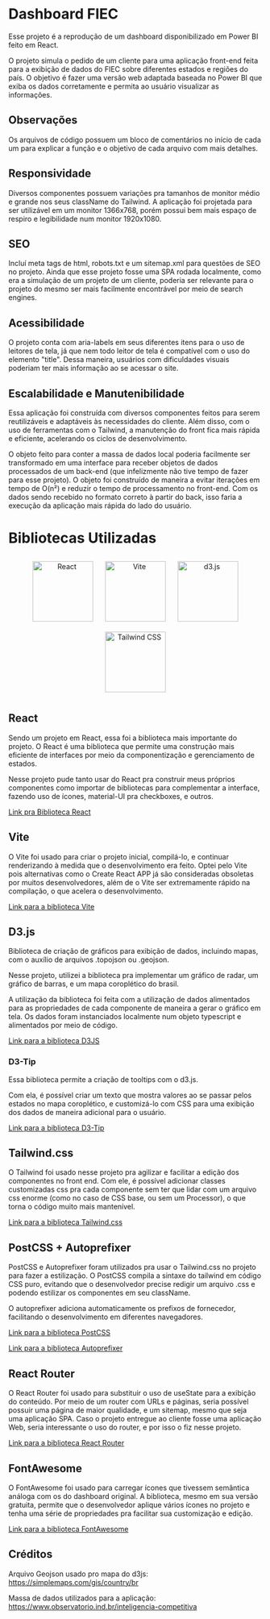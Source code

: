 # Dashboard FIEC 

Esse projeto é a reprodução de um dashboard disponibilizado em Power BI feito em React.

O projeto simula o pedido de um cliente para uma aplicação front-end feita para a exibição de dados do FIEC sobre diferentes estados e regiões do país. O objetivo é fazer uma versão web adaptada baseada no Power BI que exiba os dados corretamente e permita ao usuário visualizar as informações.

## Observações 
Os arquivos de código possuem um bloco de comentários no início de cada um para explicar a função e o objetivo de cada arquivo com mais detalhes.

## Responsividade 
Diversos componentes possuem variações pra tamanhos de monitor médio e grande nos seus className do Tailwind. A aplicação foi projetada para ser utilizável em um monitor 1366x768, porém possui bem mais espaço de respiro e legibilidade num monitor 1920x1080.

## SEO 
Incluí meta tags de html, robots.txt e um sitemap.xml para questões de SEO no projeto. Ainda que esse projeto fosse uma SPA rodada localmente, como era a simulação de um projeto de um cliente, poderia ser relevante para o projeto do mesmo ser mais facilmente encontrável por meio de search engines.

## Acessibilidade
O projeto conta com aria-labels em seus diferentes itens para o uso de leitores de tela, já que nem todo leitor de tela é compatível com o uso do elemento "title". Dessa maneira, usuários com dificuldades visuais poderiam ter mais informação ao se acessar o site.

## Escalabilidade e Manutenibilidade
Essa aplicação foi construída com diversos componentes feitos para serem reutilizáveis e adaptáveis às necessidades do cliente. Além disso, com o uso de ferramentas com o Tailwind, a manutenção do front fica mais rápida e eficiente, acelerando os ciclos de desenvolvimento.

O objeto feito para conter a massa de dados local poderia facilmente ser transformado em uma interface para receber objetos de dados processados de um back-end (que infelizmente não tive tempo de fazer para esse projeto). O objeto foi construído de maneira a evitar iterações em tempo de O(n²) e reduzir o tempo de processamento no front-end. Com os dados sendo recebido no formato correto à partir do back, isso faria a execução da aplicação mais rápida do lado do usuário.

# Bibliotecas Utilizadas

<p align="center">
  <img src="https://upload.wikimedia.org/wikipedia/commons/a/a7/React-icon.svg" alt="React" width="120" height="120" style="margin: 10px;">
  <img src="https://camo.githubusercontent.com/2e1efd50b61f26c56e82929d735dce115937350e280abac98641c79d765da27c/68747470733a2f2f766974656a732e6465762f6c6f676f2e737667" alt="Vite" width="120" height="120" style="margin: 10px;">
  <img src="https://raw.githubusercontent.com/d3/d3-logo/master/d3.png" alt="d3.js" width="120" height="120" style="margin: 10px;">
  <img src="https://www.vectorlogo.zone/logos/tailwindcss/tailwindcss-icon.svg" alt="Tailwind CSS" width="120" height="120" style="margin: 10px;">
</p>

## React

Sendo um projeto em React, essa foi a biblioteca mais importante do projeto. O React é uma biblioteca que permite uma construção mais eficiente de interfaces por meio da componentização e gerenciamento de estados. 

Nesse projeto pude tanto usar do React pra construir meus próprios componentes como importar de bibliotecas para complementar a interface, fazendo uso de ícones, material-UI pra checkboxes, e outros.

[Link pra Biblioteca React](https://reactjs.org/)

## Vite 

O Vite foi usado para criar o projeto inicial, compilá-lo, e continuar renderizando à medida que o desenvolvimento era feito. Optei pelo Vite pois alternativas como o Create React APP já são consideradas obsoletas por muitos desenvolvedores, além de o Vite ser extremamente rápido na compilação, o que acelera o desenvolvimento. 

[Link para a biblioteca Vite](https://vitejs.dev/)


## D3.js
Biblioteca de criação de gráficos para exibição de dados, incluindo mapas, com o auxílio de arquivos .topojson ou .geojson. 

Nesse projeto, utilizei a biblioteca pra implementar um gráfico de radar, um gráfico de barras, e um mapa coroplético do brasil. 

A utilização da biblioteca foi feita com a utilização de dados alimentados para as propriedades de cada componente de maneira a gerar o gráfico em tela. Os dados foram instanciados localmente num objeto typescript e alimentados por meio de código.

[Link para a biblioteca D3JS](https://d3js.org/)


### D3-Tip

Essa biblioteca permite a criação de tooltips com o d3.js. 

Com ela, é possível criar um texto que mostra valores ao se passar pelos estados no mapa coroplético, e customizá-lo com CSS para uma exibição dos dados de maneira adicional para o usuário.

[Link para a biblioteca D3-Tip](https://www.npmjs.com/package/d3-tip)


## Tailwind.css

O Tailwind foi usado nesse projeto pra agilizar e facilitar a edição dos componentes no front end. Com ele, é possível adicionar classes customizadas css pra cada componente sem ter que lidar com um arquivo css enorme (como no caso de CSS base, ou sem um Processor), o que torna o código muito mais mantenível. 

[Link para a biblioteca Tailwind.css](https://tailwindcss.com)

## PostCSS + Autoprefixer

PostCSS e Autoprefixer foram utilizados pra usar o Tailwind.css no projeto para fazer a estilização. O PostCSS compila a sintaxe do tailwind em código CSS puro, evitando que o desenvolvedor precise redigir um arquivo .css e podendo estilizar os componentes em seu className. 

O autoprefixer adiciona automaticamente os prefixos de fornecedor, facilitando o desenvolvimento em diferentes navegadores. 


[Link para a biblioteca PostCSS](https://www.npmjs.com/package/postcss)

[Link para a biblioteca Autoprefixer](https://www.npmjs.com/package/autoprefixer)

## React Router

O React Router foi usado para substituir o uso de useState para a exibição do conteúdo. Por meio de um router com URLs e páginas, seria possível possuir uma página de maior qualidade, e um sitemap, mesmo que seja uma aplicação SPA. Caso o projeto entregue ao cliente fosse uma aplicação Web, seria interessante o uso do router, e por isso o fiz nesse projeto.

[Link para a biblioteca React Router](https://reactrouter.com/en/main)


## FontAwesome 

O FontAwesome foi usado para carregar ícones que tivessem semântica análoga com os do dashboard original. A biblioteca, mesmo em sua versão gratuita, permite que o desenvolvedor aplique vários ícones no projeto e tenha uma série de propriedades pra facilitar sua customização e edição.

[Link para a biblioteca FontAwesome](https://docs.fontawesome.com/apis/javascript/icon-library)

## Créditos

Arquivo Geojson usado pro mapa do d3js: https://simplemaps.com/gis/country/br

Massa de dados utilizados para a aplicação: https://www.observatorio.ind.br/inteligencia-competitiva
